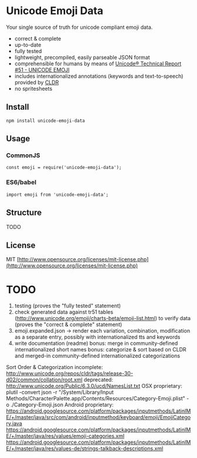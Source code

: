 # Unicode Emoji Data

Your single source of truth for unicode compliant emoji data.
- correct & complete
- up-to-date
- fully tested
- lightweight, precompiled, easily parseable JSON format
- comprehensible for humans by means of [Unicode® Technical Report #51 - UNICODE EMOJI](http://www.unicode.org/reports/tr51)
- includes internationalized annotations (keywords and text-to-speech) provided by [CLDR](http://cldr.unicode.org/)
- no spritesheets

## Install

`npm install unicode-emoji-data`

## Usage

### CommonJS

`const emoji = require('unicode-emoji-data');`

### ES6/babel

`import emoji from 'unicode-emoji-data';`

## Structure

TODO

## License

MIT [http://www.opensource.org/licenses/mit-license.php](http://www.opensource.org/licenses/mit-license.php)

# TODO
1) testing (proves the "fully tested" statement)
2) check generated data against tr51 tables (http://www.unicode.org/emoji/charts-beta/emoji-list.html) to verify data (proves the "correct & complete" statement)
3) emoji.expanded.json -> render each variation, combination, modification as a separate entry, possibly with internationalized tts and keywords
4) write documentation (readme)
bonus: merge in community-defined internationalized short names
bonus: categorize & sort based on CLDR and merged-in community-defined internationalized categorizations

Sort Order & Categorization
incomplete: http://www.unicode.org/repos/cldr/tags/release-30-d02/common/collation/root.xml
deprecated: http://www.unicode.org/Public/6.3.0/ucd/NamesList.txt
OSX proprietary: plutil -convert json -r "/System/Library/Input Methods/CharacterPalette.app/Contents/Resources/Category-Emoji.plist" -o ./Category-Emoji.json
Android proprietary:
https://android.googlesource.com/platform/packages/inputmethods/LatinIME/+/master/java/src/com/android/inputmethod/keyboard/emoji/EmojiCategory.java
https://android.googlesource.com/platform/packages/inputmethods/LatinIME/+/master/java/res/values/emoji-categories.xml
https://android.googlesource.com/platform/packages/inputmethods/LatinIME/+/master/java/res/values-de/strings-talkback-descriptions.xml
